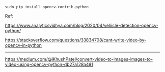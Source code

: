 ```
sudo pip install opencv-contrib-python

```

Ref: 

https://www.analyticsvidhya.com/blog/2020/04/vehicle-detection-opencv-python/

https://stackoverflow.com/questions/33834708/cant-write-video-by-opencv-in-python

--------------------

https://medium.com/@iKhushPatel/convert-video-to-images-images-to-video-using-opencv-python-db27a128a481